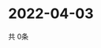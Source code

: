 # 2022-04-03
  共 0条

  <!-- BEGIN -->
  <!-- 最后更新时间Sun Apr 03 2022 14:03:42 GMT+0000 (Coordinated Universal Time) -->
  
  <!-- END -->
  
  